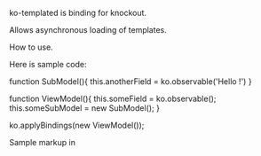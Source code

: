 ko-templated is binding for knockout.

Allows asynchronous loading of templates.

How to use.

Here is sample code:

function SubModel(){
  this.anotherField = ko.observable('Hello !')
}

function ViewModel(){
  this.someField = ko.observable();
  this.someSubModel = new SubModel();
}

ko.applyBindings(new ViewModel());



Sample markup in


